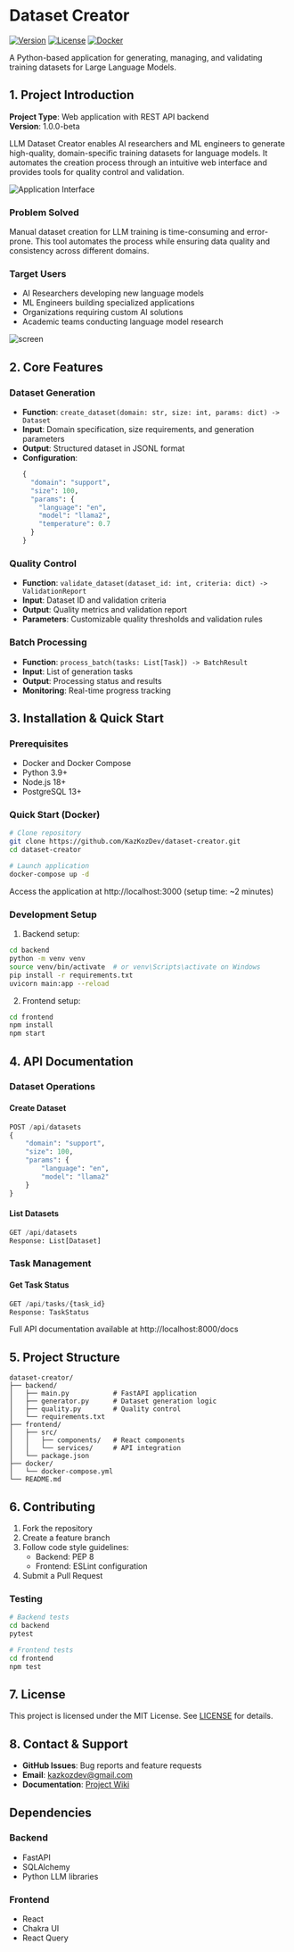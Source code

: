# Dataset Creator

[![Version](https://img.shields.io/badge/version-1.1.1-blue.svg)](https://github.com/KazKozDev/dataset-creator)
[![License](https://img.shields.io/badge/license-MIT-green.svg)](https://github.com/KazKozDev/dataset-creator/blob/main/LICENSE)
[![Docker](https://img.shields.io/badge/docker-ready-brightgreen.svg)](https://github.com/KazKozDev/dataset-creator/blob/main/docker-compose.yml)

A Python-based application for generating, managing, and validating training datasets for Large Language Models.

## 1. Project Introduction

**Project Type**: Web application with REST API backend  
**Version**: 1.0.0-beta

LLM Dataset Creator enables AI researchers and ML engineers to generate high-quality, domain-specific training datasets for language models. It automates the creation process through an intuitive web interface and provides tools for quality control and validation.

![Application Interface](docs/interface.png)

### Problem Solved
Manual dataset creation for LLM training is time-consuming and error-prone. This tool automates the process while ensuring data quality and consistency across different domains.

### Target Users
- AI Researchers developing new language models
- ML Engineers building specialized applications
- Organizations requiring custom AI solutions
- Academic teams conducting language model research 

![screen](https://github.com/user-attachments/assets/3dedfdaa-0ea2-4667-b43d-ba6fe68fa985)

## 2. Core Features

### Dataset Generation
- **Function**: `create_dataset(domain: str, size: int, params: dict) -> Dataset`
- **Input**: Domain specification, size requirements, and generation parameters
- **Output**: Structured dataset in JSONL format
- **Configuration**:
  ```python
  {
    "domain": "support",
    "size": 100,
    "params": {
      "language": "en",
      "model": "llama2",
      "temperature": 0.7
    }
  }
  ```

### Quality Control
- **Function**: `validate_dataset(dataset_id: int, criteria: dict) -> ValidationReport`
- **Input**: Dataset ID and validation criteria
- **Output**: Quality metrics and validation report
- **Parameters**: Customizable quality thresholds and validation rules

### Batch Processing
- **Function**: `process_batch(tasks: List[Task]) -> BatchResult`
- **Input**: List of generation tasks
- **Output**: Processing status and results
- **Monitoring**: Real-time progress tracking

## 3. Installation & Quick Start

### Prerequisites
- Docker and Docker Compose
- Python 3.9+
- Node.js 18+
- PostgreSQL 13+

### Quick Start (Docker)
```bash
# Clone repository
git clone https://github.com/KazKozDev/dataset-creator.git
cd dataset-creator

# Launch application
docker-compose up -d
```

Access the application at http://localhost:3000 (setup time: ~2 minutes)

### Development Setup
1. Backend setup:
```bash
cd backend
python -m venv venv
source venv/bin/activate  # or venv\Scripts\activate on Windows
pip install -r requirements.txt
uvicorn main:app --reload
```

2. Frontend setup:
```bash
cd frontend
npm install
npm start
```

## 4. API Documentation

### Dataset Operations

#### Create Dataset
```python
POST /api/datasets
{
    "domain": "support",
    "size": 100,
    "params": {
        "language": "en",
        "model": "llama2"
    }
}
```

#### List Datasets
```python
GET /api/datasets
Response: List[Dataset]
```

### Task Management

#### Get Task Status
```python
GET /api/tasks/{task_id}
Response: TaskStatus
```

Full API documentation available at http://localhost:8000/docs

## 5. Project Structure
```
dataset-creator/
├── backend/
│   ├── main.py           # FastAPI application
│   ├── generator.py      # Dataset generation logic
│   ├── quality.py        # Quality control
│   └── requirements.txt
├── frontend/
│   ├── src/
│   │   ├── components/   # React components
│   │   └── services/     # API integration
│   └── package.json
├── docker/
│   └── docker-compose.yml
└── README.md
```

## 6. Contributing

1. Fork the repository
2. Create a feature branch
3. Follow code style guidelines:
   - Backend: PEP 8
   - Frontend: ESLint configuration
4. Submit a Pull Request

### Testing
```bash
# Backend tests
cd backend
pytest

# Frontend tests
cd frontend
npm test
```

## 7. License

This project is licensed under the MIT License. See [LICENSE](LICENSE) for details.

## 8. Contact & Support

- **GitHub Issues**: Bug reports and feature requests
- **Email**: kazkozdev@gmail.com
- **Documentation**: [Project Wiki](https://github.com/KazKozDev/dataset-creator/wiki)

## Dependencies

### Backend
- FastAPI
- SQLAlchemy
- Python LLM libraries

### Frontend
- React
- Chakra UI
- React Query
